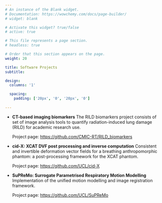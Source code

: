 ```yaml
---
# An instance of the Blank widget.
# Documentation: https://wowchemy.com/docs/page-builder/
# widget: blank

# Activate this widget? true/false
# active: true

# This file represents a page section.
# headless: true

# Order that this section appears on the page.
weight: 20

title: Software Projects
subtitle:

design:
  columns: '1'

  spacing:
    padding: ['20px', '0', '20px', '0']
    
---
```


- **CT-based imaging biomarkers**
  The RILD biomarkers project consists of set of image analysis tools to quantify radiation-induced lung damage (RILD) for academic research use.

  Project page: https://github.com/CMIC-RT/RILD_biomarkers

- **cid-X: XCAT DVF post processing and inverse computation**
  Consistent and invertible deformation vector fields for a breathing anthropomorphic phantom: a post-processing framework for the XCAT phantom.

  Project page: https://github.com/UCL/cid-X

- **SuPReMo: Surrogate Parametrised Respiratory Motion Modelling**
  Implementation of the unified motion modelling and image registration framework.

  Project page: https://github.com/UCL/SuPReMo
